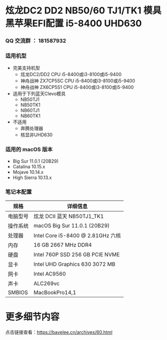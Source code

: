 # 炫龙DC2 DD2 NB50/60 TJ1/TK1 模具 黑苹果EFI配置 i5-8400 UHD630

### QQ 交流群 ： 181587932
### 适用机型
* 完美支持机型
    - 炫龙DC2/DD2 CPU i5-8400或i3-8100或i5-9400
    - 神舟战神 ZX7CP5SC CPU i5-8400或i3-8100或i5-9400
    - 神舟战神 ZX6CP5S1 CPU i5-8400或i3-8100或i5-9400
* 适用于下列蓝天Clevo模具
    - NB50TJ1
    - NB50TK1
    - NB60TJ1
    - NB60TK1
* 不适用
    - 奔腾处理器
    - 核显非UHD630


### 适用的 macOS  版本
- Big Sur 11.0.1 (20B29)
- Catalina 10.15.x
- Mojave 10.14.x
- High Sierra 10.13.x


### 笔记本配置

| 规格     | 详细信息                                                |
| -------- | ----------------------------------------------------- |
| 电脑型号 | 炫龙 DCII 蓝天 NB50TJ1_TK1                                  |
| 操作系统 | macOS Big Sur 11.0.1 (20B29)                                 |
| 处理器   | Intel Core i5-8400 @ 2.81GHz 六核                   |
| 内存     | 16 GB 2667 MHz DDR4                        |
| 硬盘     | Intel 760P SSD 256 GB PCIE NVME                     |
| 显卡     | Intel UHD Graphics 630 3072 MB    |
| 网卡     | Intel AC9560                     |
| 声卡     | ALC269vc                                |
|SMBIOS | MacBookPro14,1     |

# 更多细节内容
点击链接查看：https://bavelee.cn/archives/60.html


